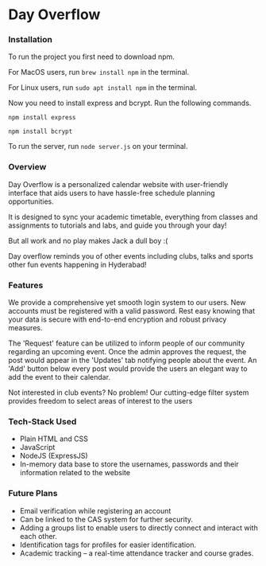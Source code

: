 # Day Overflow

### Installation

To run the project you first need to download npm.

For MacOS users, run `brew install npm` in the terminal.

For Linux users, run `sudo apt install npm` in the terminal.

Now you need to install express and bcrypt. Run the following commands.

```
npm install express
```
```
npm install bcrypt
```

To run the server, run `node server.js` on your terminal.

### Overview
Day Overflow is a personalized calendar website with user-friendly interface that aids users to have hassle-free schedule planning opportunities.​

It is designed to sync your academic timetable, everything from classes and assignments to tutorials and labs, and guide you through your day!​

But all work and no play makes Jack a dull boy :( ​

Day overflow reminds you of other events including clubs, talks and sports other fun events happening in Hyderabad!

### Features
We provide a comprehensive yet smooth login system to our users​. New accounts must be registered with a valid password. Rest easy knowing that your data is secure with end-to-end encryption and robust privacy measures.

The 'Request' feature can be utilized to inform people of our community regarding an upcoming event.​ Once the admin approves the request, the post would appear in the 'Updates' tab notifying people about the event.​ An 'Add' button below every post would provide the users an elegant way to add the event to their calendar. 

Not interested in club events?​ No problem! Our cutting-edge filter system provides freedom to select areas of interest to the users

### Tech-Stack Used
- Plain HTML and CSS
- JavaScript
- NodeJS (ExpressJS)
- In-memory data base to store the usernames, passwords and their information related to the website

### Future Plans
- Email verification while registering an account
- Can be linked to the CAS system for further security.
- Adding a groups list to enable users to directly connect and interact with each other.​
- Identification tags for profiles for easier identification.​
- Academic tracking – a real-time attendance tracker and course grades.